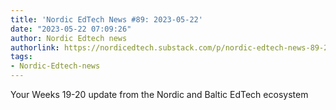 ```yaml
---
title: 'Nordic EdTech News #89: 2023-05-22'
date: "2023-05-22 07:09:26"
author: Nordic Edtech news
authorlink: https://nordicedtech.substack.com/p/nordic-edtech-news-89-2023-05-22
tags:
- Nordic-Edtech-news
---
```

Your Weeks 19-20 update from the Nordic and Baltic EdTech ecosystem